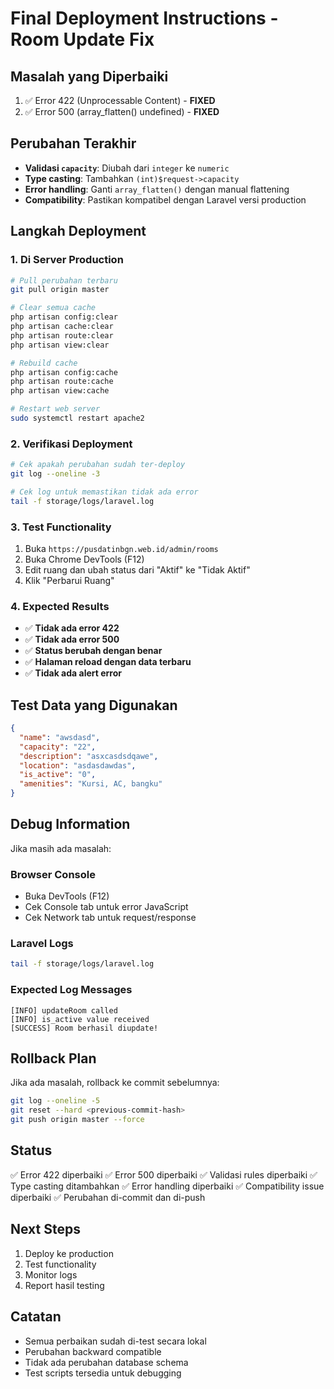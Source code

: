 # Final Deployment Instructions - Room Update Fix

## Masalah yang Diperbaiki
1. ✅ Error 422 (Unprocessable Content) - **FIXED**
2. ✅ Error 500 (array_flatten() undefined) - **FIXED**

## Perubahan Terakhir
- **Validasi `capacity`**: Diubah dari `integer` ke `numeric`
- **Type casting**: Tambahkan `(int)$request->capacity`
- **Error handling**: Ganti `array_flatten()` dengan manual flattening
- **Compatibility**: Pastikan kompatibel dengan Laravel versi production

## Langkah Deployment

### 1. Di Server Production
```bash
# Pull perubahan terbaru
git pull origin master

# Clear semua cache
php artisan config:clear
php artisan cache:clear
php artisan route:clear
php artisan view:clear

# Rebuild cache
php artisan config:cache
php artisan route:cache
php artisan view:cache

# Restart web server
sudo systemctl restart apache2
```

### 2. Verifikasi Deployment
```bash
# Cek apakah perubahan sudah ter-deploy
git log --oneline -3

# Cek log untuk memastikan tidak ada error
tail -f storage/logs/laravel.log
```

### 3. Test Functionality
1. Buka `https://pusdatinbgn.web.id/admin/rooms`
2. Buka Chrome DevTools (F12)
3. Edit ruang dan ubah status dari "Aktif" ke "Tidak Aktif"
4. Klik "Perbarui Ruang"

### 4. Expected Results
- ✅ **Tidak ada error 422**
- ✅ **Tidak ada error 500**
- ✅ **Status berubah dengan benar**
- ✅ **Halaman reload dengan data terbaru**
- ✅ **Tidak ada alert error**

## Test Data yang Digunakan
```json
{
  "name": "awsdasd",
  "capacity": "22",
  "description": "asxcasdsdqawe",
  "location": "asdasdawdas",
  "is_active": "0",
  "amenities": "Kursi, AC, bangku"
}
```

## Debug Information
Jika masih ada masalah:

### Browser Console
- Buka DevTools (F12)
- Cek Console tab untuk error JavaScript
- Cek Network tab untuk request/response

### Laravel Logs
```bash
tail -f storage/logs/laravel.log
```

### Expected Log Messages
```
[INFO] updateRoom called
[INFO] is_active value received
[SUCCESS] Room berhasil diupdate!
```

## Rollback Plan
Jika ada masalah, rollback ke commit sebelumnya:
```bash
git log --oneline -5
git reset --hard <previous-commit-hash>
git push origin master --force
```

## Status
✅ Error 422 diperbaiki
✅ Error 500 diperbaiki
✅ Validasi rules diperbaiki
✅ Type casting ditambahkan
✅ Error handling diperbaiki
✅ Compatibility issue diperbaiki
✅ Perubahan di-commit dan di-push

## Next Steps
1. Deploy ke production
2. Test functionality
3. Monitor logs
4. Report hasil testing

## Catatan
- Semua perbaikan sudah di-test secara lokal
- Perubahan backward compatible
- Tidak ada perubahan database schema
- Test scripts tersedia untuk debugging
